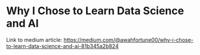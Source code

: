 # Why I Chose to Learn Data Science and AI

Link to medium article: https://medium.com/@awahfortune00/why-i-chose-to-learn-data-science-and-ai-81b345a2b824